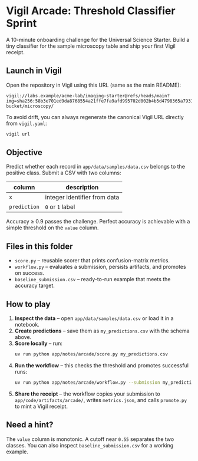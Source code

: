 # Vigil Arcade: Threshold Classifier Sprint

A 10-minute onboarding challenge for the Universal Science Starter. Build a tiny
classifier for the sample microscopy table and ship your first Vigil receipt.

## Launch in Vigil

Open the repository in Vigil using this URL (same as the main README):

```
vigil://labs.example/acme-lab/imaging-starter@refs/heads/main?img=sha256:58b3e701ed9da8768554a21ffe7fa9afd995702d002b4b5d4798365a79310277&inputs=s3://demo-bucket/microscopy/
```

To avoid drift, you can always regenerate the canonical Vigil URL directly from
`vigil.yaml`:

```bash
vigil url
```

## Objective

Predict whether each record in `app/data/samples/data.csv` belongs to the
positive class. Submit a CSV with two columns:

| column | description                  |
| ------ | ---------------------------- |
| `x`    | integer identifier from data |
| `prediction` | `0` or `1` label          |

Accuracy ≥ 0.9 passes the challenge. Perfect accuracy is achievable with a
simple threshold on the `value` column.

## Files in this folder

- `score.py` – reusable scorer that prints confusion-matrix metrics.
- `workflow.py` – evaluates a submission, persists artifacts, and promotes on success.
- `baseline_submission.csv` – ready-to-run example that meets the accuracy target.

## How to play

1. **Inspect the data** – open `app/data/samples/data.csv` or load it in a notebook.
2. **Create predictions** – save them as `my_predictions.csv` with the schema above.
3. **Score locally** – run:
   ```bash
   uv run python app/notes/arcade/score.py my_predictions.csv
   ```
4. **Run the workflow** – this checks the threshold and promotes successful runs:
   ```bash
   uv run python app/notes/arcade/workflow.py --submission my_predictions.csv
   ```
5. **Share the receipt** – the workflow copies your submission to
   `app/code/artifacts/arcade/`, writes `metrics.json`, and calls `promote.py` to
   mint a Vigil receipt.

## Need a hint?

The `value` column is monotonic. A cutoff near `0.55` separates the two classes.
You can also inspect `baseline_submission.csv` for a working example.
